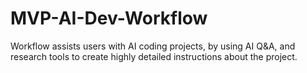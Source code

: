 # MVP-AI-Dev-Workflow
Workflow assists users with AI coding projects, by using AI Q&amp;A, and research tools to create highly detailed instructions about the project.
